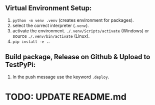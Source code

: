 ## Virtual Environment Setup:

1. `python -m venv .venv` (creates environment for packages).
2. select the correct interpreter (`.venv`).
3. activate the environment. `./.venv/Scripts/activate` (Windows) or source `./.venv/bin/activate` (Linux).
4. `pip install -e .`.

## Build package, Release on Github & Upload to TestPyPi:

1. In the push message use the keyword `.deploy`.

# TODO: UPDATE README.md